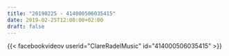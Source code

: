 ```yaml
---
title: "20190225 - 414000506035415"
date: 2019-02-25T12:00:00+02:00
draft: false
---
```


{{< facebookvideov userid="ClareRadelMusic" id="414000506035415" >}}